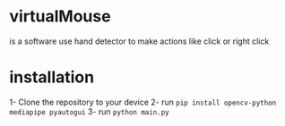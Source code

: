 # virtualMouse
is a software use hand detector
to make actions like click or right click


# installation 
1- Clone the repository to your device
2- run ``` pip install opencv-python 
    mediapipe pyautogui ```
3- run ``` python main.py ```

